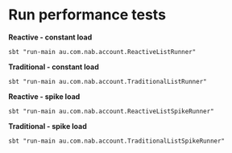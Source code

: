 # Run performance tests


**Reactive - constant load**
```
sbt "run-main au.com.nab.account.ReactiveListRunner"
```

**Traditional - constant load**
```
sbt "run-main au.com.nab.account.TraditionalListRunner"
```

**Reactive - spike load**
```
sbt "run-main au.com.nab.account.ReactiveListSpikeRunner"
```

**Traditional - spike load**
```
sbt "run-main au.com.nab.account.TraditionalListSpikeRunner"
```
